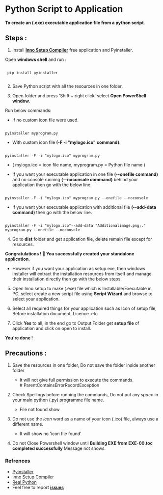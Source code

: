 # Python Script to Application

**To create an (.exe) executable application file from a python script**.

## Steps :

1. Install **[Inno Setup Compiler](tools/innosetup-6.1.2.exe)** free application and Pyinstaller. </br>

 Open **windows shell** and run :
   
```

 pip install pyinstaller   
 
```
2. Save Python script with all the resources in one folder.

3. Open folder and press 'Shift + right click' select **Open PowerShell window**.


Run below commands:

* If no custom icon file were used.
```

pyinstaller myprogram.py

```

* With custom icon file **(-F -i "mylogo.ico" command)**.
   
```

pyinstaller -F -i "mylogo.ico" myprogram.py

```
* ( mylogo.ico = icon file name, myprogram.py = Python file name )
   
   
* If you want your executable application in one file **(--onefile command)** and no console running **(--noconsole command)** behind your application then go with the below line.
  
```

pyinstaller -F -i "mylogo.ico" myprogram.py --onefile --noconsole

```
                                                        
* If you want your executable application with additional file **(--add-data command)** then go with the below line.
  
```

pyinstaller -F -i "mylogo.ico"--add-data "Additionalimage.png;." myprogram.py --onefile --noconsole

```
4. Go to **dist** folder and get application file, delete remain file except for resources.</br>
 

**Congratulations ! 🤩
You successfully created your standalone application.**</br>

* However if you want your application as setup.exe, then windows installer will extract the installation resources from itself and manage their installation directly then go with the below steps.

 
 



5. Open Inno setup to make (.exe) file which is Installable/Executable in PC, select create a new script file using **Script Wizard** and browse to select your application.</br>


6.  Select all required things for your application such as Icon of setup file, Before installation document, Licence .etc</br>

   
7. Click  **Yes** to all, in the end go to Output Folder get **setup file**  of application and click on open to install.</br>


**You're done !**

## Precautions :
1. Save the resources in one folder, Do not save the folder inside another folder

   - It will not give full permission to execute the commands.</br> #        ParentContainsErrorRecordException


2. Check Spellings before running the commands, Do not put any _space_ in your main python (.py) programme file name.

   - File not found show

3. Do not use the _icon_ word as a name of your icon (.ico) file, always use a different name.

   - It will show no 'icon file found'

4. Do not Close Powershell window until **Building EXE from EXE-00.toc completed successfully** 
Message not shows.</br>

### Refrences
* [Pyinstaller](https://pyinstaller.readthedocs.io/en/stable/operating-mode.html)
* [Inno Setup Compiler](https://jrsoftware.org/isdl.php)</br>
* [Real Python](https://realpython.com/pyinstaller-python/#:~:text=PyInstaller%20supports%20making%20executables%20for,machine%20for%20each%20supported%20OS)
* Feel free to report <b>[issues](https://github.com/Abhijeetbyte/Python-Script-to-Application/issues/new)</b>


     
 
